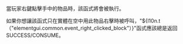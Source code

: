 當玩家右鍵點擊手中的物品時，該函式將會被執行。

如果你想讓該函式只在實體在空中用此物品右擊時被呼叫，"${l10n.t（"elementgui.common.event_right_clicked_block"）}"函式應該總是返回 SUCCESS/CONSUME。
